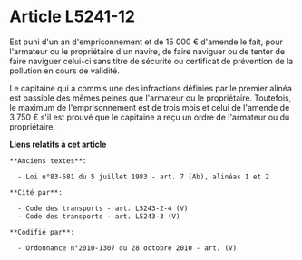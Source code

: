 # Article L5241-12

Est puni d'un an d'emprisonnement et de 15 000 € d'amende le fait, pour l'armateur ou le propriétaire d'un navire, de faire
naviguer ou de tenter de faire naviguer celui-ci sans titre de sécurité ou certificat de prévention de la pollution en cours
de validité.

Le capitaine qui a commis une des infractions définies par le premier alinéa est passible des mêmes peines que l'armateur ou
le propriétaire. Toutefois, le maximum de l'emprisonnement est de trois mois et celui de l'amende de 3 750 € s'il est prouvé
que le capitaine a reçu un ordre de l'armateur ou du propriétaire.

**Liens relatifs à cet article**

	**Anciens textes**:

	  - Loi n°83-581 du 5 juillet 1983 - art. 7 (Ab), alinéas 1 et 2

	**Cité par**:

	  - Code des transports - art. L5243-2-4 (V)
	  - Code des transports - art. L5243-3 (V)

	**Codifié par**:

	  - Ordonnance n°2010-1307 du 28 octobre 2010 - art. (V)
